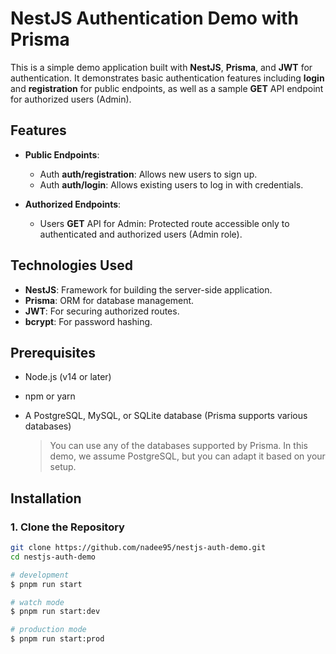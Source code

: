 # NestJS Authentication Demo with Prisma

This is a simple demo application built with **NestJS**, **Prisma**, and **JWT** for authentication. It demonstrates basic authentication features including **login** and **registration** for public endpoints, as well as a sample **GET** API endpoint for authorized users (Admin).

## Features

- **Public Endpoints**:
  - Auth **auth/registration**: Allows new users to sign up.
  - Auth **auth/login**: Allows existing users to log in with credentials.

- **Authorized Endpoints**:
  - Users **GET** API for Admin: Protected route accessible only to authenticated and authorized users (Admin role).

## Technologies Used

- **NestJS**: Framework for building the server-side application.
- **Prisma**: ORM for database management.
- **JWT**: For securing authorized routes.
- **bcrypt**: For password hashing.

## Prerequisites

- Node.js (v14 or later)
- npm or yarn
- A PostgreSQL, MySQL, or SQLite database (Prisma supports various databases)
  
  > You can use any of the databases supported by Prisma. In this demo, we assume PostgreSQL, but you can adapt it based on your setup.

## Installation

### 1. Clone the Repository

```bash
git clone https://github.com/nadee95/nestjs-auth-demo.git
cd nestjs-auth-demo

# development
$ pnpm run start

# watch mode
$ pnpm run start:dev

# production mode
$ pnpm run start:prod
